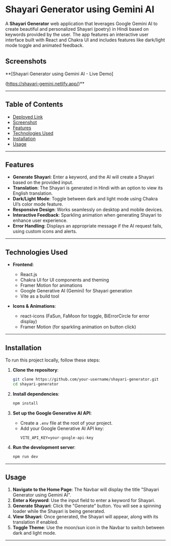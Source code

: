 # Shayari Generator using Gemini AI

A **Shayari Generator** web application that leverages Google Gemini AI to create beautiful and personalized Shayari (poetry) in Hindi based on keywords provided by the user. The app features an interactive user interface built with React and Chakra UI and includes features like dark/light mode toggle and animated feedback.

## Screenshots

**[Shayari Generator using Gemini AI - Live Demo]

(https://shayari-gemini.netlify.app/)**

---

## Table of Contents

- [Deployed Link](#deployed-link)
- [Screenshot](#Screenshot)
- [Features](#features)
- [Technologies Used](#technologies-used)
- [Installation](#installation)
- [Usage](#usage)

---

## Features

- **Generate Shayari**: Enter a keyword, and the AI will create a Shayari based on the provided input.
- **Translation**: The Shayari is generated in Hindi with an option to view its English translation.
- **Dark/Light Mode**: Toggle between dark and light mode using Chakra UI’s color mode feature.
- **Responsive Design**: Works seamlessly on desktop and mobile devices.
- **Interactive Feedback**: Sparkling animation when generating Shayari to enhance user experience.
- **Error Handling**: Displays an appropriate message if the AI request fails, using custom icons and alerts.

---

## Technologies Used

- **Frontend**: 
  - React.js
  - Chakra UI for UI components and theming
  - Framer Motion for animations
  - Google Generative AI (Gemini) for Shayari generation
  - Vite as a build tool

- **Icons & Animations**:
  - react-icons (FaSun, FaMoon for toggle, BiErrorCircle for error display)
  - Framer Motion (for sparkling animation on button click)

---

## Installation

To run this project locally, follow these steps:

1. **Clone the repository**:
    ```bash
    git clone https://github.com/your-username/shayari-generator.git
    cd shayari-generator
    ```

2. **Install dependencies**:
    ```bash
    npm install
    ```

3. **Set up the Google Generative AI API**:
    - Create a `.env` file at the root of your project.
    - Add your Google Generative AI API key:
      ```
      VITE_API_KEY=your-google-api-key
      ```

4. **Run the development server**:
    ```bash
    npm run dev
    ```

---

## Usage

1. **Navigate to the Home Page**: The Navbar will display the title "Shayari Generator using Gemini AI".
2. **Enter a Keyword**: Use the input field to enter a keyword for Shayari.
3. **Generate Shayari**: Click the "Generate" button. You will see a spinning loader while the Shayari is being generated.
4. **View Shayari**: Once generated, the Shayari will appear, along with its translation if enabled.
5. **Toggle Theme**: Use the moon/sun icon in the Navbar to switch between dark and light mode.

---



